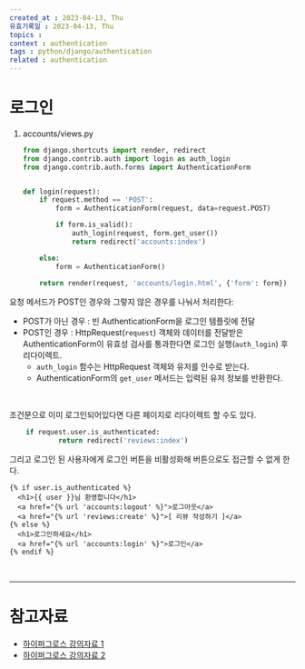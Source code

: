 ```yaml
---
created_at : 2023-04-13, Thu
유효기록일 : 2023-04-13, Thu
topics : 
context : authentication
tags : python/django/authentication
related : authentication
---
```

# 로그인
1. accounts/views.py
	```python
	from django.shortcuts import render, redirect
	from django.contrib.auth import login as auth_login
	from django.contrib.auth.forms import AuthenticationForm


	def login(request):
	    if request.method == 'POST':
	        form = AuthenticationForm(request, data=request.POST)
	
	        if form.is_valid():
	            auth_login(request, form.get_user())
	            return redirect('accounts:index')
	
	    else:
	        form = AuthenticationForm()
	    
	    return render(request, 'accounts/login.html', {'form': form})
	```

요청 메서드가 POST인 경우와 그렇지 않은 경우를 나눠서 처리한다:
- POST가 아닌 경우 : 빈 AuthenticationForm을 로그인 템플릿에 전달
- POST인 경우 : HttpRequest(`request`) 객체와 데이터를 전달받은 AuthenticationForm이 유효성 검사를 통과한다면 로그인 실행(`auth_login`) 후 리다이렉트.
	- `auth_login` 함수는 HttpRequest 객체와 유저를 인수로 받는다.
	- AuthenticationForm의 `get_user` 메서드는 입력된 유저 정보를 반환한다.

<br>

조건문으로 이미 로그인되어있다면 다른 페이지로 리다이렉트 할 수도 있다.
```python
	if request.user.is_authenticated:
	        return redirect('reviews:index')
```

그리고 로그인 된 사용자에게 로그인 버튼을 비활성화해 버튼으로도 접근할 수 없게 한다.
```django
{% if user.is_authenticated %}
  <h1>{{ user }}님 환영합니다</h1>
  <a href="{% url 'accounts:logout' %}">로그아웃</a>
  <a href="{% url 'reviews:create' %}">[ 리뷰 작성하기 ]</a>
{% else %}
  <h1>로그인하세요</h1>
  <a href="{% url 'accounts:login' %}">로그인</a>
{% endif %}
```

<br>

---
# 참고자료
- [하이퍼그로스 강의자료 1](https://drive.google.com/file/d/1dgj2yRax_0SPX5UKy4cimehPh6jPkjMp/view)
- [하이퍼그로스 강의자료 2](https://drive.google.com/file/d/18Ckxi19r9OhOrRyd39DF_DA4xmsh4VCE/view)

[^1]: